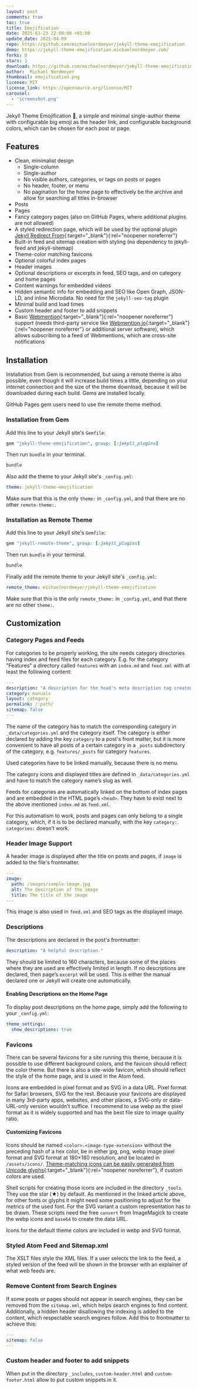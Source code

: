 ```yaml
---
layout: post
comments: true
toc: true
title: Emojification
date: 2025-03-23 22:00:00 +01:00
update_date: 2025-04-09
repo: https://github.com/michaelnordmeyer/jekyll-theme-emojification
demo: https://jekyll-theme-emojification.michaelnordmeyer.com/
forks: 0
stars: 1
download: https://github.com/michaelnordmeyer/jekyll-theme-emojification/archive/refs/heads/main.zip
author:  Michael Nordmeyer
thumbnail: emojification.png
license: MIT
license_link: https://opensource.org/license/MIT
carousel:
  - 'screenshot.png'
---
```


Jekyll Theme Emojification 🤩, a simple and minimal single-author theme with configurable big emoji as the header link, and configurable background colors, which can be chosen for each post or page.

## Features

- Clean, minimalist design
  - Single-column
  - Single-author
  - No visible authors, categories, or tags on posts or pages
  - No header, footer, or menu
  - No pagination for the home page to effectively be the archive and allow for searching all titles in-browser
- Posts
- Pages
- Fancy category pages (also on GitHub Pages, where additional plugins are not allowed)
- A styled redirection page, which will be used by the optional plugin [Jekyll Redirect From](https://github.com/jekyll/jekyll-redirect-from){:target="_blank"}{:rel="noopener noreferrer"}
- Built-in feed and sitemap creation with styling (no dependency to jekyll-feed and jekyll-sitemap)
- Theme-color matching favicons
- Optional colorful index pages
- Header images
- Optional descriptions or excerpts in feed, SEO tags, and on category and home pages
- Content warnings for embedded videos
- Hidden semantic info for embedding and SEO like Open Graph, JSON-LD, and inline Microdata. No need for the `jekyll-seo-tag` plugin
- Minimal build and load times
- Custom header and footer to add snippets
- Basic [Webmention](https://indieweb.org/Webmention){:target="_blank"}{:rel="noopener noreferrer"} support (needs third-party service like [Webmention.io](https://webmention.io){:target="_blank"}{:rel="noopener noreferrer"} or additional server software), which allows subscribing to a feed of Webmentions, which are cross-site notifications

## Installation

Installation from Gem is recommended, but using a remote theme is also possible, even though it will increase build times a little, depending on your internet connection and the size of the theme download, because it will be downloaded during each build. Gems are installed locally.

GitHub Pages gem users need to use the remote theme method.

### Installation from Gem

Add this line to your Jekyll site's `Gemfile`:

```ruby
gem "jekyll-theme-emojification", group: [:jekyll_plugins]
```

Then run `bundle` in your terminal.

```bash
bundle
```

Also add the theme to your Jekyll site's `_config.yml`:

```yaml
theme: jekyll-theme-emojification
```

Make sure that this is the only `theme:` in `_config.yml`, and that there are no other `remote-theme:`.

### Installation as Remote Theme

Add this line to your Jekyll site's `Gemfile`:

```ruby
gem "jekyll-remote-theme", group: [:jekyll_plugins]
```

Then run `bundle` in your terminal.

```bash
bundle
```

Finally add the remote theme to your Jekyll site's `_config.yml`:

```yaml
remote_theme: michaelnordmeyer/jekyll-theme-emojification
```

Make sure that this is the only `remote_theme:` in `_config.yml`, and that there are no other `theme:`.

## Customization

### Category Pages and Feeds

For categories to be properly working, the site needs category directories having index and feed files for each category. E.g. for the category "Features" a directory called `features` with an `index.md` and `feed.xml` with at least the following content:

```yaml
---
description: "A description for the head's meta description tag created by this theme"
category: manuals
layout: category
permalink: /:path/
sitemap: false
---
```

The name of the category has to match the corresponding category in `_data/categories.yml` and the category itself. The category is either declared by adding the key `category` to a post's front matter, but it is more convenient to have all posts of a certain category in a `_posts` subdirectory of the category, e.g. `features/_posts` for category `features`.

Used categories have to be linked manually, because there is no menu.

The category icons and displayed titles are defined in `_data/categories.yml` and have to match the category name’s slug as well.

Feeds for categories are automatically linked on the bottom of index pages and are embedded in the HTML page’s `<head>`. They have to exist next to the above mentioned `index.md` as `feed.xml`.

For this automatism to work, posts and pages can only belong to a single category, which, if it is to be declared manually, with the key `category:`. `categories:` doesn’t work.

### Header Image Support

A header image is displayed after the title on posts and pages, if `image` is added to the file's frontmatter.

```yaml
---
image:
  path: /images/sample-image.jpg
  alt: The description of the image
  title: The title of the image
---
```

This image is also used in `feed.xml` and SEO tags as the displayed image.

### Descriptions

The descriptions are declared in the post's frontmatter:

```yaml
description: "A helpful description."
```

They should be limited to 160 characters, because some of the places where they are used are effectively limited in length. If no descriptions are declared, then page’s `excerpt` will be used. This is either the manual declared one or Jekyll will create one automatically.

#### Enabling Descriptions on the Home Page

To display post descriptions on the home page, simply add the following to your `_config.yml`:

```yaml
theme_settings:
  show_descriptions: true
```

### Favicons

There can be several favicons for a site running this theme, because it is possible to use different background colors, and the favicon should reflect the color theme. But there is also a site-wide favicon, which should reflect the style of the home page, and is used in the Atom feed.

Icons are embedded in pixel format and as SVG in a data URL. Pixel format for Safari browsers, SVG for the rest. Because your favicons are displayed in many 3rd-party apps, websites, and other places, a SVG-only or data-URL-only version wouldn't suffice. I recommend to use webp as the pixel format as it is widely supported and has the best file size to image quality ratio.

#### Customizing Favicons

Icons should be named `<color>.<image-type-extension>` without the preceding hash of a hex color, be in either jpg, png, webp image pixel format and SVG format at 180×180 resolution, and be located in `/assets/icons/`. [Theme-matching icons can be easily generated from Unicode glyphs](https://michaelnordmeyer.com/generating-favicons-from-unicode-glyphs){:target="_blank"}{:rel="noopener noreferrer"}, if custom colors are used.

Shell scripts for creating those icons are included in the directory `_tools`. They use the star (★) by default. As mentioned in the linked article above, for other fonts or glyphs it might need some positioning to adjust for the metrics of the used font. For the SVG variant a custom representation has to be drawn. These scripts need the free `convert` from ImageMagick to create the webp icons and `base64` to create the data URL.

Icons for the default theme colors are included in webp and SVG format.

### Styled Atom Feed and Sitemap.xml

The XSLT files style the XML files. If a user selects the link to the feed, a styled version of the feed will be shown in the browser with an explainer of what web feeds are.

### Remove Content from Search Engines

If some posts or pages should not appear in search engines, they can be removed from the `sitemap.xml`, which helps search engines to find content. Additionally, a hidden header disallowing the indexing is added to the content, which respectable search engines follow. Add this to frontmatter to achieve this:

```yaml
---
sitemap: false
---
```

### Custom header and footer to add snippets

When put in the directory `_includes`, `custom-header.html` and `custom-footer.html` allow to put custom snippets in it.
